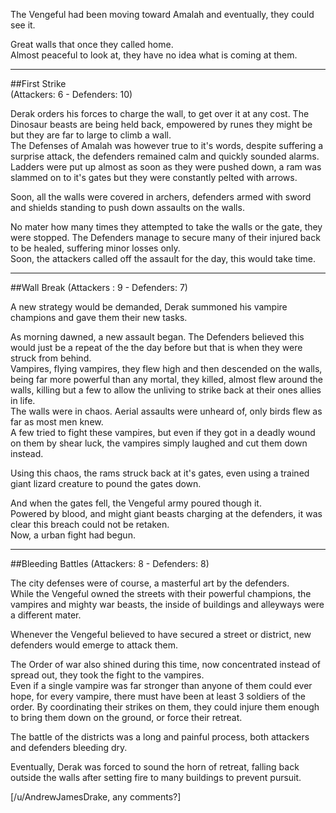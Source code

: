 The Vengeful had been moving toward Amalah and eventually, they could see it.

Great walls that once they called home.  
Almost peaceful to look at, they have no idea what is coming at them.

---

##First Strike  
(Attackers: 6 - Defenders: 10)

Derak orders his forces to charge the wall, to get over it at any cost. The Dinosaur beasts are being held back, empowered by runes they might be but they are far to large to climb a wall.  
The Defenses of Amalah was however true to it's words, despite suffering a surprise attack, the defenders remained calm and quickly sounded alarms.  
Ladders were put up almost as soon as they were pushed down, a ram was slammed on to it's gates but they were constantly pelted with arrows.  

Soon, all the walls were covered in archers, defenders armed with sword and shields standing to push down assaults on the walls.

No mater how many times they attempted to take the walls or the gate, they were stopped. The Defenders manage to secure many of their injured back to be healed, suffering minor losses only.  
Soon, the attackers called off the assault for the day, this would take time.

---

##Wall Break
(Attackers : 9 - Defenders: 7)

A new strategy would be demanded, Derak summoned his vampire champions and gave them their new tasks.  

As morning dawned, a new assault began. The Defenders believed this would just be a repeat of the the day before but that is when they were struck from behind.  
Vampires, flying vampires, they flew high and then descended on the walls, being far more powerful than any mortal, they killed, almost flew around the walls, killing but a few to allow the unliving to strike back at their ones allies in life.  
The walls were in chaos. Aerial assaults were unheard of, only birds flew as far as most men knew.  
A few tried to fight these vampires, but even if they got in a deadly wound on them by shear luck, the vampires simply laughed and cut them down instead.

Using this chaos, the rams struck back at it's gates, even using a trained giant lizard creature to pound the gates down.

And when the gates fell, the Vengeful army poured though it.  
Powered by blood, and might giant beasts charging at the defenders, it was clear this breach could not be retaken.  
Now, a urban fight had begun.

---

##Bleeding Battles
(Attackers: 8 - Defenders: 8)

The city defenses were of course, a masterful art by the defenders.  
While the Vengeful owned the streets with their powerful champions, the vampires and mighty war beasts, the inside of buildings and alleyways were a different mater.

Whenever the Vengeful believed to have secured a street or district, new defenders would emerge to attack them.

The Order of war also shined during this time, now concentrated instead of spread out, they took the fight to the vampires.  
Even if a single vampire was far stronger than anyone of them could ever hope, for every vampire, there must have been at least 3 soldiers of the order. By coordinating their strikes on them, they could injure them enough to bring them down on the ground, or force their retreat.

The battle of the districts was a long and painful process, both attackers and defenders bleeding dry.

Eventually, Derak was forced to sound the horn of retreat, falling back outside the walls after setting fire to many buildings to prevent pursuit.

[/u/AndrewJamesDrake, any comments?]